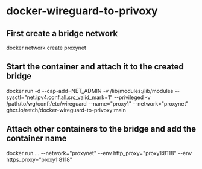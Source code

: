 # docker-wireguard-to-privoxy

## First create a bridge network
docker network create proxynet

## Start the container and attach it to the created bridge
docker run -d --cap-add=NET_ADMIN -v /lib/modules:/lib/modules --sysctl="net.ipv4.conf.all.src_valid_mark=1" --privileged -v /path/to/wg/conf:/etc/wireguard --name="proxy1" --network="proxynet" ghcr.io/retch/docker-wireguard-to-privoxy:main

## Attach other containers to the bridge and add the container name
docker run....  --network="proxynet" --env http_proxy="proxy1:8118" --env https_proxy="proxy1:8118"
